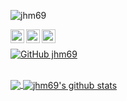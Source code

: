 <p align="left"> <img src="https://komarev.com/ghpvc/?username=jhm69&label=Views&color=blue&style=plastic" alt="jhm69" /> </p>

<a href="https://www.linkedin.com/in/jahangir-hossain-b8325017b/">
  <img align="left" alt="Jahangirs's Linkdein" width="22px" src="https://img.icons8.com/color/48/000000/linkedin-circled--v3.png" />
</a>
<a href="https://devpost.com/jhm69">
  <img align="left" alt="Jahangirs's Devpost" width="22px" src="https://img.icons8.com/color/22/000000/devpost.png" />
</a>
<a href="https://www.facebook.com/jhm69">
  <img align="left" alt="Jahangirs's Facebook" width="22px" src="https://img.icons8.com/color/22/000000/facebook-new.png" />
</a>

<br/>

[![GitHub jhm69](https://img.shields.io/github/followers/jhm69?label=follow&style=social)](https://github.com/jhm69)

<br />

<a href="https://github.com/jhm69">
  <img align="center" src="https://github-readme-stats.vercel.app/api/top-langs/?username=jhm69&theme=dark&hide_langs_below=1" />
</a>
<a href="https://github.com/jhm69">
 <img align="center" src="https://github-readme-stats.vercel.app/api?username=jhm69&show_icons=true&theme=dark&line_height=27" alt="jhm69's github stats"/>
</a>
